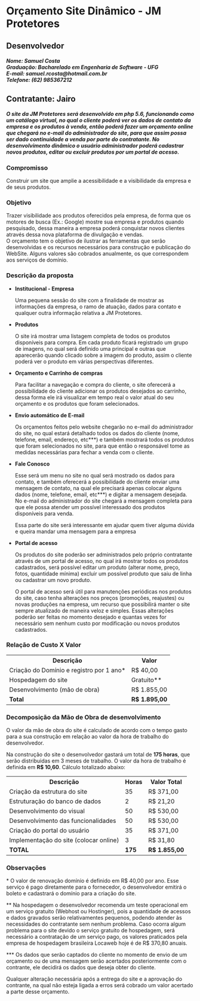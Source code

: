 <h1>Orçamento Site Dinâmico - JM Protetores</h1>
<h2>Desenvolvedor</h2>
<h5>Nome: Samuel Costa<br />
Graduação: Bacharelado em Engenharia de Software - UFG<br />
E-mail: samuel.rcosta@hotmail.com.br<br />
Telefone: (62) 985367212
</h5>
<h2>Contratante: Jairo</h2>
<h5>O site da JM Protetores será desenvolvido em php 5.6, funcionando como um catálogo virtual, no qual o cliente poderá ver os dados de contato da empresa e os produtos à venda, então poderá fazer um orçamento online que chegará no e-mail do administrador do site, para que assim possa ser dado continuidade a venda por parte do contratante. No desenvolvimento dinâmico o usuário administrador poderá cadastrar novos produtos, editar ou excluir produtos por um portal de acesso.</h5>

<h3>Compromisso</h3>
<p>Construir um site que amplie a acessibilidade e a visibilidade da empresa e de seus produtos.</p>
<h3>Objetivo</h3>
<p>Trazer visibilidade aos produtos oferecidos pela empresa, de forma que os motores de busca (Ex.: Google) mostre sua empresa e produtos quando pesquisado, dessa maneira a empresa poderá conquistar novos clientes através dessa nova plataforma de divulgação e vendas.<br />
O orçamento tem o objetivo de ilustrar as ferramentas que serão desenvolvidas e os recursos necessários para construção e publicação do WebSite. Alguns valores são cobrados anualmente, os que correspondem aos serviços de domínio.</p>

<h3>Descrição da proposta</h3>
<ul>
    <li>
        <strong>Institucional - Empresa</strong>
        <p>Uma pequena sessão do site com a finalidade de mostrar as informações da empresa, o ramo de atuação, dados para contato e qualquer outra informação relativa a JM Protetores.</p>
    </li>
    <li>
        <strong>Produtos</strong>
        <p>O site irá mostrar uma listagem completa de todos os produtos disponíveis para compra. Em cada produto ficará registrado um grupo de imagens, no qual será definido uma principal e outras que aparecerão quando clicado sobre a imagem do produto, assim o cliente poderá ver o produto em várias perspectivas diferentes.</p>
    </li>
    <li>
        <strong>Orçamento e Carrinho de compras</strong>
        <p>Para facilitar a navegação e compra do cliente, o site oferecerá a possibilidade do cliente adicionar os produtos desejados ao carrinho, dessa forma ele irá visualizar em tempo real o valor atual do seu orçamento e os produtos que foram selecionados.</p>
    </li>
    <li>
        <strong>Envio automático de E-mail</strong>
        <p>Os orçamentos feitos pelo website chegarão no e-mail do administrador do site, no qual estará detalhado todos os dados do cliente (nome, telefone, email, endereço, etc***) e também mostrará todos os produtos que foram selecionados no site, para que então o responsável tome as medidas necessárias para fechar a venda com o cliente.</p>
    </li>
    <li>
        <strong>Fale Conosco</strong>
        <p>Esse será um menu no site no qual será mostrado os dados para contato, e também oferecerá a possibilidade do cliente enviar uma mensagem de contato, na qual ele precisará apenas colocar alguns dados (nome, telefone, email, etc***) e digitar a mensagem desejada. No e-mail do administrador do site chegará a mensagem completa para que ele possa atender um possível interessado dos produtos disponíveis para venda.</p>
        <p>Essa parte do site será interessante em ajudar quem tiver alguma dúvida e queira mandar uma mensagem para a empresa</p>
    </li>
    <li>
        <strong>Portal de acesso</strong>
        <p>Os produtos do site poderão ser administrados pelo próprio contratante através de um portal de acesso, no qual irá mostrar todos os produtos cadastrados, será possível editar um produto (alterar nome, preço, fotos, quantidade mínima) excluir um possível produto que saiu de linha ou cadastrar um novo produto.</p>
        <p>O portal de acesso será útil para manutenções periódicas nos produtos do site, caso tenha alterações nos preços (promoções, reajustes) ou novas produções na empresa, um recurso que possibilirá manter o site sempre atualizado de maneira veloz e simples. Essas alterações poderão ser feitas no momento desejado e quantas vezes for necessário sem nenhum custo por modificação ou novos produtos cadastrados.</p>
    </li>
</ul>

<h3>Relação de Custo X Valor</h3>
<table>
<tr>
    <th>
        Descrição
    </th>
    <th>
        Valor
    </th>
</tr>
<tr>
    <td>
        Criação do Domínio e registro por 1 ano*
    </td>
    <td>
        R$ 40,00
    </td>
</tr>
<tr>
    <td>
        Hospedagem do site
    </td>
    <td>
        Gratuito**
    </td>
</tr>
<tr>
    <td>
        Desenvolvimento (mão de obra)
    </td>
    <td>
        R$ 1.855,00
    </td>
</tr>
<tr>
    <td>
        <strong>Total</strong>
    </td>
    <td>
        <strong>R$ 1.895,00</strong>
    </td>
</tr>
</table>

<h3>Decomposição da Mão de Obra de desenvolvimento</h3>
<p>O valor da mão de obra do site é calculado de acordo com o tempo gasto para a sua construção em relação ao valor da hora de trabalho do desenvolvedor.</p>
<p>Na construção do site o desenvolvedor gastará um total de <strong>175 horas</strong>, que serão distribuidas em 3 meses de trabalho. O valor da hora de trabalho é definida em <strong>R$ 10,60</strong>. Cálculo totalizado abaixo:</p>
<table>
    <tr>
        <th>Descrição</th>
        <th>Horas</th>
        <th>Valor Total</th>
    </tr>
    <tr>
        <td>Criação da estrutura do site</td><td>35</td><td>R$ 371,00</td>
    </tr>
    <tr>
        <td>Estruturação do banco de dados</td><td>2</td><td>R$ 21,20</td>
    </tr>
    <tr>
        <td>Desenvolvimento do visual</td><td>50</td><td>R$ 530,00</td>
    </tr>
    <tr>
        <td>Desenvolvimento das funcionalidades</td><td>50</td><td>R$ 530,00</td>
    </tr>
    <tr>
        <td>Criação do portal do usuário</td><td>35</td><td>R$ 371,00</td>
    </tr>
    <tr>
        <td>Implementação do site (colocar online)</td><td>3</td><td>R$ 31,80</td>
    </tr>
    <tr>
        <td><strong>TOTAL</strong></td><td><strong>175</strong></td><td><strong>R$ 1.855,00</strong></td>
    </tr>
</table>

<h3>Observações</h3>
<p>* O valor de renovação domínio é definido em R$ 40,00 por ano. Esse serviço é pago diretamente para o fornecedor, o desenvolvedor emitirá o boleto e cadastrará o domínio para a criação do site.</p>
<p>** Na hospedagem o desenvolvedor recomenda um teste operacional em um serviço gratuito (Webhost ou Hostinger), pois a quantidade de acessos e dados gravados serão relativamentes pequenos, podendo atender às necessidades do contratante sem nenhum problema. Caso ocorra algum problema para o site devido o serviço gratuito de hospedagem, será necessário a contratação de um serviço pago, os valores praticados pela empresa de hospedagem brasileira Locaweb hoje é de R$ 370,80 anuais.</p>
<p>*** Os dados que serão captados do cliente no momento de envio de um orçamento ou de uma mensagem serão acertados posteriormente com o contrante, ele decidirá os dados que deseja obter do cliente.</p>
<p>Qualquer alteração necessária após a entrega do site e a aprovação do contrante, na qual não esteja ligada a erros será cobrado um valor acertado a parte desse orçamento.</p>

